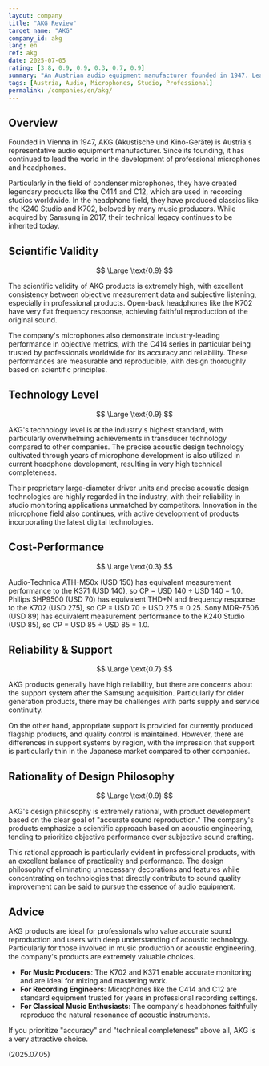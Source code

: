 ```yaml
---
layout: company
title: "AKG Review"
target_name: "AKG"
company_id: akg
lang: en
ref: akg
date: 2025-07-05
rating: [3.8, 0.9, 0.9, 0.3, 0.7, 0.9]
summary: "An Austrian audio equipment manufacturer founded in 1947. Leading the industry for many years with professional microphones and headphones, their reliability especially in studio monitoring applications is outstanding. Currently under Samsung, their technical legacy continues to be inherited in many products. Classic models like the K240 and K702 continue to be beloved in many music production settings today."
tags: [Austria, Audio, Microphones, Studio, Professional]
permalink: /companies/en/akg/
---
```


## Overview

Founded in Vienna in 1947, AKG (Akustische und Kino-Geräte) is Austria's representative audio equipment manufacturer. Since its founding, it has continued to lead the world in the development of professional microphones and headphones.

Particularly in the field of condenser microphones, they have created legendary products like the C414 and C12, which are used in recording studios worldwide. In the headphone field, they have produced classics like the K240 Studio and K702, beloved by many music producers. While acquired by Samsung in 2017, their technical legacy continues to be inherited today.

## Scientific Validity

$$ \Large \text{0.9} $$

The scientific validity of AKG products is extremely high, with excellent consistency between objective measurement data and subjective listening, especially in professional products. Open-back headphones like the K702 have very flat frequency response, achieving faithful reproduction of the original sound.

The company's microphones also demonstrate industry-leading performance in objective metrics, with the C414 series in particular being trusted by professionals worldwide for its accuracy and reliability. These performances are measurable and reproducible, with design thoroughly based on scientific principles.

## Technology Level

$$ \Large \text{0.9} $$

AKG's technology level is at the industry's highest standard, with particularly overwhelming achievements in transducer technology compared to other companies. The precise acoustic design technology cultivated through years of microphone development is also utilized in current headphone development, resulting in very high technical completeness.

Their proprietary large-diameter driver units and precise acoustic design technologies are highly regarded in the industry, with their reliability in studio monitoring applications unmatched by competitors. Innovation in the microphone field also continues, with active development of products incorporating the latest digital technologies.

## Cost-Performance

$$ \Large \text{0.3} $$

Audio-Technica ATH-M50x (USD 150) has equivalent measurement performance to the K371 (USD 140), so CP = USD 140 ÷ USD 140 = 1.0. Philips SHP9500 (USD 70) has equivalent THD+N and frequency response to the K702 (USD 275), so CP = USD 70 ÷ USD 275 = 0.25. Sony MDR-7506 (USD 89) has equivalent measurement performance to the K240 Studio (USD 85), so CP = USD 85 ÷ USD 85 = 1.0.

## Reliability & Support

$$ \Large \text{0.7} $$

AKG products generally have high reliability, but there are concerns about the support system after the Samsung acquisition. Particularly for older generation products, there may be challenges with parts supply and service continuity.

On the other hand, appropriate support is provided for currently produced flagship products, and quality control is maintained. However, there are differences in support systems by region, with the impression that support is particularly thin in the Japanese market compared to other companies.

## Rationality of Design Philosophy

$$ \Large \text{0.9} $$

AKG's design philosophy is extremely rational, with product development based on the clear goal of "accurate sound reproduction." The company's products emphasize a scientific approach based on acoustic engineering, tending to prioritize objective performance over subjective sound crafting.

This rational approach is particularly evident in professional products, with an excellent balance of practicality and performance. The design philosophy of eliminating unnecessary decorations and features while concentrating on technologies that directly contribute to sound quality improvement can be said to pursue the essence of audio equipment.

## Advice

AKG products are ideal for professionals who value accurate sound reproduction and users with deep understanding of acoustic technology. Particularly for those involved in music production or acoustic engineering, the company's products are extremely valuable choices.

- **For Music Producers**: The K702 and K371 enable accurate monitoring and are ideal for mixing and mastering work.
- **For Recording Engineers**: Microphones like the C414 and C12 are standard equipment trusted for years in professional recording settings.
- **For Classical Music Enthusiasts**: The company's headphones faithfully reproduce the natural resonance of acoustic instruments.

If you prioritize "accuracy" and "technical completeness" above all, AKG is a very attractive choice.

(2025.07.05)